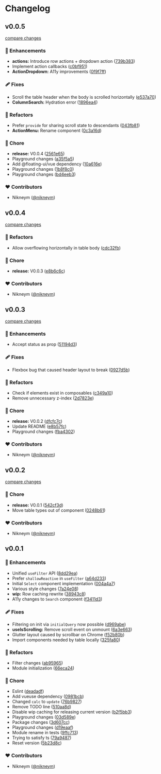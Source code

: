 # Changelog


## v0.0.5

[compare changes](https://github.com/nikneym/smooth-tables/compare/v0.0.4...v0.0.5)

### 🚀 Enhancements

- **actions:** Introduce row actions + dropdown action ([739b383](https://github.com/nikneym/smooth-tables/commit/739b383))
- Implement action callbacks ([c0bf951](https://github.com/nikneym/smooth-tables/commit/c0bf951))
- **ActionDropdown:** A11y improvements ([0f9f7ff](https://github.com/nikneym/smooth-tables/commit/0f9f7ff))

### 🩹 Fixes

- Scroll the table header when the body is scrolled horizontally ([e537a70](https://github.com/nikneym/smooth-tables/commit/e537a70))
- **ColumnSearch:** Hydration error ([1896ea4](https://github.com/nikneym/smooth-tables/commit/1896ea4))

### 💅 Refactors

- Prefer `provide` for sharing scroll state to descendants ([043fb81](https://github.com/nikneym/smooth-tables/commit/043fb81))
- **ActionMenu:** Rename component ([0c3a16d](https://github.com/nikneym/smooth-tables/commit/0c3a16d))

### 🏡 Chore

- **release:** V0.0.4 ([2561e65](https://github.com/nikneym/smooth-tables/commit/2561e65))
- Playground changes ([a35f5a5](https://github.com/nikneym/smooth-tables/commit/a35f5a5))
- Add @floating-ui/vue dependency ([10a616e](https://github.com/nikneym/smooth-tables/commit/10a616e))
- Playground changes ([1b8f8c0](https://github.com/nikneym/smooth-tables/commit/1b8f8c0))
- Playground changes ([bd4eeb3](https://github.com/nikneym/smooth-tables/commit/bd4eeb3))

### ❤️ Contributors

- Nikneym ([@nikneym](http://github.com/nikneym))

## v0.0.4

[compare changes](https://github.com/nikneym/smooth-tables/compare/v0.0.3...v0.0.4)

### 💅 Refactors

- Allow overflowing horizontally in table body ([cdc32fb](https://github.com/nikneym/smooth-tables/commit/cdc32fb))

### 🏡 Chore

- **release:** V0.0.3 ([e8b6c6c](https://github.com/nikneym/smooth-tables/commit/e8b6c6c))

### ❤️ Contributors

- Nikneym ([@nikneym](http://github.com/nikneym))

## v0.0.3

[compare changes](https://github.com/nikneym/smooth-tables/compare/v0.0.2...v0.0.3)

### 🚀 Enhancements

- Accept status as prop ([51194d3](https://github.com/nikneym/smooth-tables/commit/51194d3))

### 🩹 Fixes

- Flexbox bug that caused header layout to break ([0927d5b](https://github.com/nikneym/smooth-tables/commit/0927d5b))

### 💅 Refactors

- Check if elements exist in composables ([c349a10](https://github.com/nikneym/smooth-tables/commit/c349a10))
- Remove unnecessary z-index ([2d7823e](https://github.com/nikneym/smooth-tables/commit/2d7823e))

### 🏡 Chore

- **release:** V0.0.2 ([dfcfc7c](https://github.com/nikneym/smooth-tables/commit/dfcfc7c))
- Update README ([e8b57fc](https://github.com/nikneym/smooth-tables/commit/e8b57fc))
- Playground changes ([fba4302](https://github.com/nikneym/smooth-tables/commit/fba4302))

### ❤️ Contributors

- Nikneym ([@nikneym](http://github.com/nikneym))

## v0.0.2

[compare changes](https://github.com/nikneym/smooth-tables/compare/v0.0.1...v0.0.2)

### 🏡 Chore

- **release:** V0.0.1 ([542cf3d](https://github.com/nikneym/smooth-tables/commit/542cf3d))
- Move table types out of component ([0248b61](https://github.com/nikneym/smooth-tables/commit/0248b61))

### ❤️ Contributors

- Nikneym ([@nikneym](http://github.com/nikneym))

## v0.0.1


### 🚀 Enhancements

- Unified `useFilter` API ([8dd29ea](https://github.com/nikneym/smooth-tables/commit/8dd29ea))
- Prefer `shallowReactive` in `useFilter` ([a64d233](https://github.com/nikneym/smooth-tables/commit/a64d233))
- Initial `Select` component implementation ([004a4a7](https://github.com/nikneym/smooth-tables/commit/004a4a7))
- Various style changes ([7a24e08](https://github.com/nikneym/smooth-tables/commit/7a24e08))
- **wip:** Row caching rewrite ([38943c8](https://github.com/nikneym/smooth-tables/commit/38943c8))
- A11y changes to `Search` component ([f3411d3](https://github.com/nikneym/smooth-tables/commit/f3411d3))

### 🩹 Fixes

- Filtering on init via `initialQuery` now possible ([d969abe](https://github.com/nikneym/smooth-tables/commit/d969abe))
- **useIsScrolling:** Remove scroll event on unmount ([6a3e663](https://github.com/nikneym/smooth-tables/commit/6a3e663))
- Glutter layout caused by scrollbar on Chrome ([f52b80b](https://github.com/nikneym/smooth-tables/commit/f52b80b))
- Import components needed by table locally ([325fa80](https://github.com/nikneym/smooth-tables/commit/325fa80))

### 💅 Refactors

- Filter changes ([ab95965](https://github.com/nikneym/smooth-tables/commit/ab95965))
- Module initialization ([66eca24](https://github.com/nikneym/smooth-tables/commit/66eca24))

### 🏡 Chore

- Eslint ([deadadf](https://github.com/nikneym/smooth-tables/commit/deadadf))
- Add vueuse dependency ([0981bcb](https://github.com/nikneym/smooth-tables/commit/0981bcb))
- Changed `calc` to `update` ([76b9827](https://github.com/nikneym/smooth-tables/commit/76b9827))
- Remove TODO line ([510aa8d](https://github.com/nikneym/smooth-tables/commit/510aa8d))
- Disable wip caching for releasing current version ([b2f5bb3](https://github.com/nikneym/smooth-tables/commit/b2f5bb3))
- Playground changes ([03d589e](https://github.com/nikneym/smooth-tables/commit/03d589e))
- Package changes ([3d607cc](https://github.com/nikneym/smooth-tables/commit/3d607cc))
- Playground changes ([d19eaaf](https://github.com/nikneym/smooth-tables/commit/d19eaaf))
- Module rename in tests ([9ffc713](https://github.com/nikneym/smooth-tables/commit/9ffc713))
- Trying to satisfy ts ([79a9487](https://github.com/nikneym/smooth-tables/commit/79a9487))
- Reset version ([5b23d8c](https://github.com/nikneym/smooth-tables/commit/5b23d8c))

### ❤️ Contributors

- Nikneym ([@nikneym](http://github.com/nikneym))

